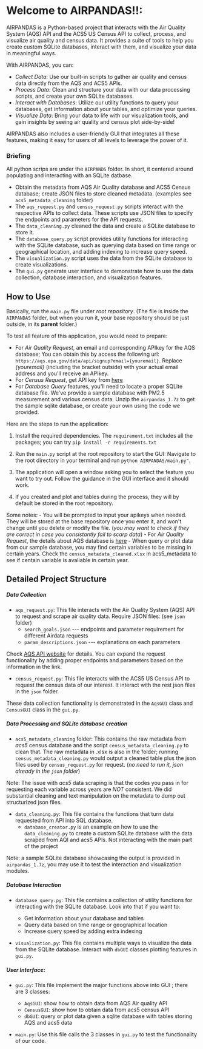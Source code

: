 
# Welcome to AIRPANDAS!!:

AIRPANDAS is a Python-based project that interacts with the Air Quality System (AQS) API and the ACS5 US Census API to collect, process, and visualize air quality and census data. It provides a suite of tools to help you create custom SQLite databases, interact with them, and visualize your data in meaningful ways.

With AIRPANDAS, you can:

- *Collect Data*: Use our built-in scripts to gather air quality and census data directly from the AQS and ACS5 APIs.
- *Process Data*: Clean and structure your data with our data processing scripts, and create your own SQLite databases.
- *Interact with Databases*: Utilize our utility functions to query your databases, get information about your tables, and optimize your queries.
- *Visualize Data*: Bring your data to life with our visualization tools, and gain insights by seeing air quality and census plot side-by-side!

AIRPANDAS also includes a user-friendly GUI that integrates all these features, making it easy for users of all levels to leverage the power of it. 


### Briefing

All python scrips are under the `AIRPANDS` folder. In short, it centered around populating and interacting with an SQLite datbase.
- Obtain the metadata from AQS Air Quality database and ACS5 Census database; create JSON files to store cleaned metadata. (examples see `acs5_metadata_cleaning` folder)
- The `aqs_request.py` and `census_request.py` scripts interact with the respective APIs to collect data. These scripts use JSON files to specify the endpoints and parameters for the API requests. 
- The `data_cleaning.py` cleaned the data and create a SQLite database to store it.
- The `database_query.py` script provides utility functions for interacting with the SQLite database, such as querying data based on time range or geographical location, and adding indexing to increase query speed.
- The `visualization.py` script uses the data from the SQLite database to create visualizations.
- The `gui.py` generate user interface to demonstrate how to use the data collection, database interaction, and visualization features.

## How to Use

Basically, run the `main.py` file under *root repository*. (The file is inside the `AIRPANDAS` folder, but when you run it, your base repository should be just outside, in its **parent** folder.)

To test all feature of this application, you would need to prepare:

- For *Air Quality Request*, an email and corresponding APIkey for the AQS database; You can obtain this by access the following url: `https://aqs.epa.gov/data/api/signup?email={youremail}`. Replace *{youremail}* (including the bracket outside) with your actual email address and you'll receive an APIkey.
- For *Census Request*, get API key from [here](https://api.census.gov/data/key_signup.html)
- For *Database Query* features, you'll need to locate a proper SQLite database file. We've provide a sample database with PM2.5 measurement and various census data. Unzip the `airpandas_1.7z` to get the sample sqlite database, or create your own using the code we provided.

Here are the steps to run the application:

1. Install the required dependencies. The `requirement.txt` includes all the packages; you can try `pip install -r requirements.txt`

2. Run the `main.py` script at the root repository to start the GUI: Navigate to the root directory in your terminal and run `python AIRPANDAS/main.py"`.

3. The application will open a window asking you to select the feature you want to try out. Follow the guidance in the GUI interface and it should work. 

4. If you created and plot and tables during the process, they will by default be stored in the root repository.
 
Some notes:
    - You will be prompted to input your apikeys when needed. They will be stored at the base repository once you enter it, and won't change until you delete or modify the file. (*you may want to check if they are correct in case you consistantly fail to scarp data*) 
    - For *Air Quality Request*, the details about AQS database is [here](https://aqs.epa.gov/aqsweb/documents/data_api.html)
    - When query or plot data from our sample database, you may find certain variables to be missing in certain years. Check the `census_metadata_cleaned.xlsx` in acs5_metadata to see if centain variable is avaliable in certain year. 


## Detailed Project Structure

##### Data Collection

- `aqs_request.py`: This file interacts with the Air Quality System (AQS) API to request and scrape air quality data. Require JSON files: (see `json` folder)
    - `search_goals.json` --- endpoints and parameter requirement for different Airdata requests
    - `param_descriptions.json` --- explanations on each parameters

Check [AQS API website](https://aqs.epa.gov/aqsweb/documents/data_api.html) for details. You can expand the request functionality by adding proper endpoints and parameters based on the information in the link. 

- `census_request.py`: This file interacts with the ACS5 US Census API to request the census data of our interest. It interact with the rest json files in the `json` folder. 

These data collection functionality is demonstrated in the `AqsGUI` class and `CensusGUI` class in the `gui.py`.

##### Data Processing and SQLite database creation

- `acs5_metadata_cleaning` folder: This contains the raw metadata from *acs5* census database and the script `census_metadata_cleaning.py` to clean that. The raw metadata in .xlsx is also in the folder; running `census_metadata_cleaning.py` would output a cleaned table plus the json files used by `census_request.py` for request. (*no need to run it, json already in the `json` folder*)

Note: The issue with *acs5* data scraping is that the codes you pass in for requesting each variable across years are *NOT* consistent. We did substantial cleaning and text manipulation on the metadata to dump out structurized json files.

- `data_cleaning.py`: This file contains the functions that turn data requested from API into SQL database.
    - `database_creator.py` is an example on how to use the `data_cleaning.py` to create a custom SQLite database with the data scraped from AQI and acs5 APIs. Not interacting with the main part of the project

Note: a sample SQLite database showcasing the output is provided in `airpandas_1.7z`, you may use it to test the interaction and visualization modules.


##### Database Interaction 
- `database_query.py`: This file contains a collection of utility functions for interacting with the SQLite database. Look into that if you want to:
    - Get information about your database and tables
    - Query data based on time range or geographical location
    - Increase query speed by adding extra indexing

- `visualization.py`: This file contains multiple ways to visualize the data from the SQLite database. Interact with `dbGUI` classes plotting features in `gui.py`.

##### User Interface:

- `gui.py`: This file implement the major functions above into GUI ; there are 3 classes:
    - `AqsGUI`: show how to obtain data from AQS Air quality API
    - `CensusGUI`: show how to obtain data from acs5 census API
    - `dbGUI`: query or plot data given a sqlite database with tables storing AQS and acs5 data

- `main.py`: Use this file calls the 3 classes in `gui.py` to test the functionality of our code.

